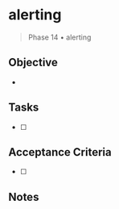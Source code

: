 # alerting

> Phase 14 • alerting

## Objective
- 

## Tasks
- [ ] 

## Acceptance Criteria
- [ ] 

## Notes

